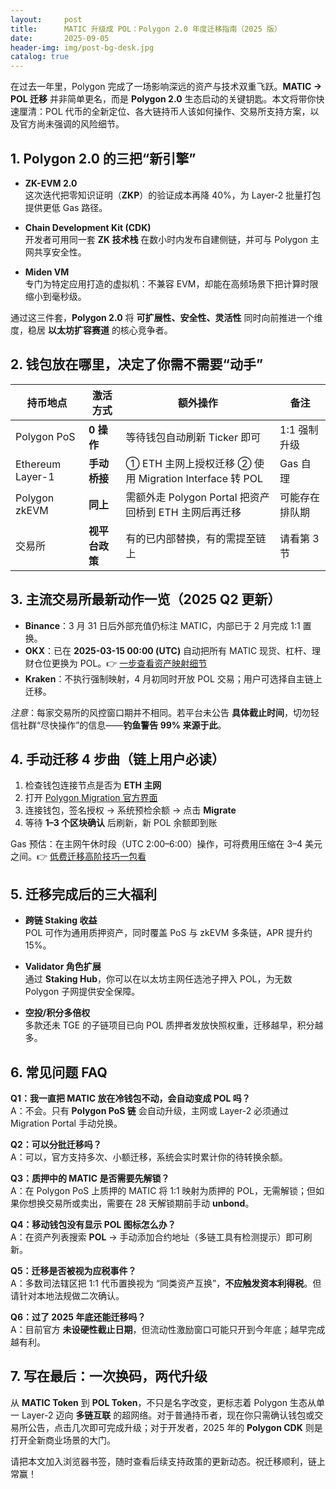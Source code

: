 ```yaml
---
layout:     post
title:      MATIC 升级成 POL：Polygon 2.0 年度迁移指南（2025 版）
date:       2025-09-05
header-img: img/post-bg-desk.jpg
catalog: true
---
```


在过去一年里，Polygon 完成了一场影响深远的资产与技术双重飞跃。**MATIC → POL 迁移** 并非简单更名，而是 **Polygon 2.0** 生态启动的关键钥匙。本文将带你快速厘清：POL 代币的全新定位、各大链持币人该如何操作、交易所支持方案，以及官方尚未强调的风险细节。

## 1. Polygon 2.0 的三把“新引擎”

- **ZK-EVM 2.0**  
  这次迭代把零知识证明（**ZKP**）的验证成本再降 40%，为 Layer-2 批量打包提供更低 Gas 路径。

- **Chain Development Kit (CDK)**  
  开发者可用同一套 **ZK 技术栈** 在数小时内发布自建侧链，并可与 Polygon 主网共享安全性。

- **Miden VM**  
  专门为特定应用打造的虚拟机：不兼容 EVM，却能在高频场景下把计算时限缩小到毫秒级。

通过这三件套，**Polygon 2.0** 将 **可扩展性、安全性、灵活性** 同时向前推进一个维度，稳居 **以太坊扩容赛道** 的核心竞争者。

## 2. 钱包放在哪里，决定了你需不需要“动手”

| 持币地点 | 激活方式 | 额外操作 | 备注 |
|---|---|---|---|
| Polygon PoS | **0 操作** | 等待钱包自动刷新 Ticker 即可 | 1:1 强制升级 |
| Ethereum Layer-1 | **手动桥接** | ① ETH 主网上授权迁移 ② 使用 Migration Interface 转 POL | Gas 自理 |
| Polygon zkEVM | **同上** | 需额外走 Polygon Portal 把资产回桥到 ETH 主网后再迁移 | 可能存在排队期 |
| 交易所 | **视平台政策** | 有的已内部替换，有的需提至链上 | 请看第 3 节 |

## 3. 主流交易所最新动作一览（2025 Q2 更新）

- **Binance**：3 月 31 日后外部充值仍标注 MATIC，内部已于 2 月完成 1:1 置换。  
- **OKX**：已在 **2025-03-15 00:00 (UTC)** 自动把所有 MATIC 现货、杠杆、理财仓位更换为 POL。👉 [一步查看资产映射细节](https://okxdog.com/)  
- **Kraken**：不执行强制映射，4 月初同时开放 POL 交易；用户可选择自主链上迁移。  

*注意*：每家交易所的风控窗口期并不相同。若平台未公告 **具体截止时间**，切勿轻信社群“尽快操作”的信息——**钓鱼警告 99% 来源于此**。

## 4. 手动迁移 4 步曲（链上用户必读）

1. 检查钱包连接节点是否为 **ETH 主网**  
2. 打开 [Polygon Migration 官方界面](https://portal.polygon.technology/pol-upgrade)  
3. 连接钱包，签名授权 → 系统预检余额 → 点击 **Migrate**  
4. 等待 **1–3 个区块确认** 后刷新，新 POL 余额即到账

Gas 预估：在主网午休时段（UTC 2:00–6:00）操作，可将费用压缩在 3–4 美元之间。👉 [低费迁移高阶技巧一包看](https://okxdog.com/)

## 5. 迁移完成后的三大福利

- **跨链 Staking 收益**  
  POL 可作为通用质押资产，同时覆盖 PoS 与 zkEVM 多条链，APR 提升约 15%。

- **Validator 角色扩展**  
  通过 **Staking Hub**，你可以在以太坊主网任选池子押入 POL，为无数 Polygon 子网提供安全保障。

- **空投/积分多倍权**  
  多款还未 TGE 的子链项目已向 POL 质押者发放快照权重，迁移越早，积分越多。

## 6. 常见问题 FAQ

**Q1：我一直把 MATIC 放在冷钱包不动，会自动变成 POL 吗？**  
A：不会。只有 **Polygon PoS 链** 会自动升级，主网或 Layer-2 必须通过 Migration Portal 手动兑换。

**Q2：可以分批迁移吗？**  
A：可以，官方支持多次、小额迁移，系统会实时累计你的待转换余额。

**Q3：质押中的 MATIC 是否需要先解锁？**  
A：在 Polygon PoS 上质押的 MATIC 将 1:1 映射为质押的 POL，无需解锁；但如果你想换交易所或卖出，需要在 28 天解锁期前手动 **unbond**。

**Q4：移动钱包没有显示 POL 图标怎么办？**  
A：在资产列表搜索 **POL** → 手动添加合约地址（多链工具有检测提示）即可刷新。

**Q5：迁移是否被视为应税事件？**  
A：多数司法辖区把 1:1 代币置换视为 “同类资产互换”，**不应触发资本利得税**。但请针对本地法规做二次确认。

**Q6：过了 2025 年底还能迁移吗？**  
A：目前官方 **未设硬性截止日期**，但流动性激励窗口可能只开到今年底；越早完成越有利。

## 7. 写在最后：一次换码，两代升级

从 **MATIC Token** 到 **POL Token**，不只是名字改变，更标志着 Polygon 生态从单一 Layer-2 迈向 **多链互联** 的超网络。对于普通持币者，现在你只需确认钱包或交易所公告，点击几次即可完成升级；对于开发者，2025 年的 **Polygon CDK** 则是打开全新商业场景的大门。

请把本文加入浏览器书签，随时查看后续支持政策的更新动态。祝迁移顺利，链上常赢！